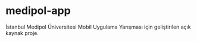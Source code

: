 # medipol-app
İstanbul Medipol Üniversitesi Mobil Uygulama Yarışması için geliştirilen açık kaynak proje.
